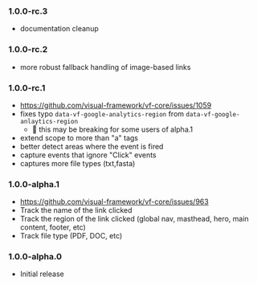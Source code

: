 ### 1.0.0-rc.3

* documentation cleanup

### 1.0.0-rc.2

* more robust fallback handling of image-based links

### 1.0.0-rc.1

* https://github.com/visual-framework/vf-core/issues/1059
* fixes typo `data-vf-google-analytics-region` from `data-vf-google-anlaytics-region`
  * 🚨 this may be breaking for some users of alpha.1
* extend scope to more than "a" tags
* better detect areas where the event is fired
* capture events that ignore "Click" events
* captures more file types (txt,fasta)

### 1.0.0-alpha.1

* https://github.com/visual-framework/vf-core/issues/963
* Track the name of the link clicked
* Track the region of the link clicked (global nav, masthead, hero, main content, footer, etc)
* Track file type (PDF, DOC, etc)

### 1.0.0-alpha.0

* Initial release

